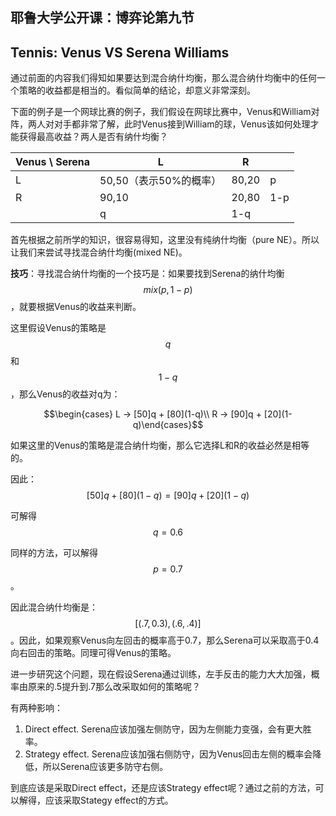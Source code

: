 ## 耶鲁大学公开课：博弈论第九节

## Tennis: Venus VS Serena Williams

通过前面的内容我们得知如果要达到混合纳什均衡，那么混合纳什均衡中的任何一个策略的收益都是相当的。看似简单的结论，却意义非常深刻。

下面的例子是一个网球比赛的例子，我们假设在网球比赛中，Venus和William对阵，两人对对手都非常了解，此时Venus接到William的球，Venus该如何处理才能获得最高收益？两人是否有纳什均衡？

| Venus \ Serena | L               | R     |      |
| -------------- | --------------- | ----- | ---- |
| L              | 50,50（表示50%的概率） | 80,20 | p    |
| R              | 90,10           | 20,80 | 1-p  |
|                | q               | 1-q   |      |

首先根据之前所学的知识，很容易得知，这里没有纯纳什均衡（pure NE）。所以让我们来尝试寻找混合纳什均衡(mixed NE)。

**技巧**：寻找混合纳什均衡的一个技巧是：如果要找到Serena的纳什均衡$$mix(p, 1-p)$$，就要根据Venus的收益来判断。

这里假设Venus的策略是$$q$$和$$1-q$$，那么Venus的收益对q为：

$$\begin{cases} L -> [50]q + [80](1-q)\\ R -> [90]q + [20](1-q)\end{cases}$$

如果这里的Venus的策略是混合纳什均衡，那么它选择L和R的收益必然是相等的。

因此：$$[50]q + [80](1-q) =  [90]q + [20](1-q)$$

可解得$$q=0.6$$

同样的方法，可以解得$$p=0.7$$。

因此混合纳什均衡是：$$[(.7,0.3),(.6,.4)]$$。因此，如果观察Venus向左回击的概率高于0.7，那么Serena可以采取高于0.4向右回击的策略。同理可得Venus的策略。

进一步研究这个问题，现在假设Serena通过训练，左手反击的能力大大加强，概率由原来的.5提升到.7那么改采取如何的策略呢？

有两种影响：

1. Direct effect. Serena应该加强左侧防守，因为左侧能力变强，会有更大胜率。
2. Strategy effect. Serena应该加强右侧防守，因为Venus回击左侧的概率会降低，所以Serena应该更多防守右侧。

到底应该是采取Direct effect，还是应该Strategy effect呢？通过之前的方法，可以解得，应该采取Stategy effect的方式。



